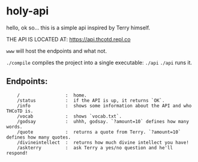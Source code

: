# holy-api

hello, ok so...
this is a simple api inspired by Terry himself.

THE API IS LOCATED AT: https://api.thcotd.repl.co

`www` will host the endpoints and what not.

`./compile` compiles the project into a single executable: `./api`
`./api` runs it.

## Endpoints:
```
    /                 :  home.
    /status           :  if the API is up, it returns `OK`.
    /info             :  shows some information about the API and who THCoTD is.
    /vocab            :  shows `vocab.txt`.
    /godsay           :  uhhh, godsay. `?amount=10` defines how many words.
    /quote            :  returns a quote from Terry. `?amount=10` defines how many quotes.
    /divineintellect  :  returns how much divine intellect you have!
    /askterry         :  ask Terry a yes/no question and he'll respond!
```
